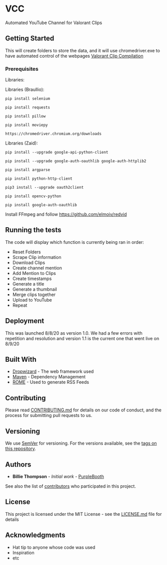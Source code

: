 # VCC

Automated YouTube Channel for Valorant Clips

## Getting Started

This will create folders to store the data, and it will use chromedriver.exe to have automated control of the webpages
[Valorant Clip Compilation](https://www.youtube.com/channel/UC5LvIuwCmRVFSEea194HS0A)

### Prerequisites

Libraries:

Libraries (Braullio):

```
pip install selenium
```
```
pip install requests
```
```
pip install pillow
```
```
pip install moviepy
```
```
https://chromedriver.chromium.org/downloads
```

Libraries (Zaid):
```
pip install --upgrade google-api-python-client
```
```
pip install --upgrade google-auth-oauthlib google-auth-httplib2
```
```
pip install argparse
```
```
pip install python-http-client
```
```
pip3 install --upgrade oauth2client
```
```
pip install opencv-python
```
```
pip install google-auth-oauthlib
```
Install FFmpeg and follow https://github.com/elmoiv/redvid


## Running the tests

The code will display which function is currently being ran in order:

* Reset Folders
* Scrape Clip information
* Download Clips
* Create channel mention
* Add Mention to Clips
* Create timestamps
* Generate a title
* Generate a thumbnail
* Merge clips together
* Upload to YouTube
* Repeat

## Deployment

This was launched 8/8/20 as version 1.0. We had a few errors with repetition and resolution and version 1.1 is the current one that went live on 8/9/20

## Built With

* [Dropwizard](http://www.dropwizard.io/1.0.2/docs/) - The web framework used
* [Maven](https://maven.apache.org/) - Dependency Management
* [ROME](https://rometools.github.io/rome/) - Used to generate RSS Feeds

## Contributing

Please read [CONTRIBUTING.md](https://gist.github.com/PurpleBooth/b24679402957c63ec426) for details on our code of conduct, and the process for submitting pull requests to us.

## Versioning

We use [SemVer](http://semver.org/) for versioning. For the versions available, see the [tags on this repository](https://github.com/your/project/tags). 

## Authors

* **Billie Thompson** - *Initial work* - [PurpleBooth](https://github.com/PurpleBooth)

See also the list of [contributors](https://github.com/your/project/contributors) who participated in this project.

## License

This project is licensed under the MIT License - see the [LICENSE.md](LICENSE.md) file for details

## Acknowledgments

* Hat tip to anyone whose code was used
* Inspiration
* etc
